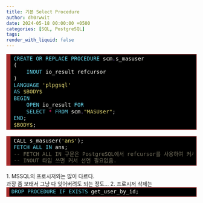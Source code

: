 ```yaml
---
title: 기본 Select Procedure
author: dh0rwwit
date: 2024-05-18 00:00:00 +0500
categories: [SQL, PostgreSQL]
tags: 
render_with_liquid: false
---
```


<!-- HTML generated using hilite.me -->
<div style="background: #000000; overflow:auto;width:auto;border:solid brown;border-width:.1em .1em .1em .8em;padding:.2em .6em;"><pre style="margin: 0; line-height: 125%"><span style="color: #66d9ef">CREATE</span> <span style="color: #66d9ef">OR</span> <span style="color: #66d9ef">REPLACE</span> <span style="color: #66d9ef">PROCEDURE</span> <span style="color: #f8f8f2">scm</span><span style="color: #ae81ff">.</span><span style="color: #f8f8f2">s_masuser</span>
<span style="color: #f8f8f2">(</span>
    <span style="color: #66d9ef">INOUT</span> <span style="color: #f8f8f2">io_result</span> <span style="color: #f8f8f2">refcursor</span>
<span style="color: #f8f8f2">)</span>
<span style="color: #66d9ef">LANGUAGE</span> <span style="color: #e6db74">&#39;plpgsql&#39;</span>
<span style="color: #66d9ef">AS</span> <span style="color: #e6db74">$BODY$</span>
<span style="color: #66d9ef">BEGIN</span>
    <span style="color: #66d9ef">OPEN</span> <span style="color: #f8f8f2">io_result</span> <span style="color: #66d9ef">FOR</span>
    <span style="color: #66d9ef">SELECT</span> <span style="color: #f92672">*</span> <span style="color: #66d9ef">FROM</span> <span style="color: #f8f8f2">scm</span><span style="color: #ae81ff">.</span><span style="color: #e6db74">&quot;MASUser&quot;</span><span style="color: #f8f8f2">;</span>
<span style="color: #66d9ef">END</span><span style="color: #f8f8f2">;</span>
<span style="color: #e6db74">$BODY$</span><span style="color: #f8f8f2">;</span>
</pre></div>



<br>

<!-- HTML generated using hilite.me -->
<div style="background: #000000; overflow:auto;width:auto;border:solid brown;border-width:.1em .1em .1em .8em;padding:.2em .6em;"><pre style="margin: 0; line-height: 125%"><span style="color: #f8f8f2">CALL</span> <span style="color: #f8f8f2">s_masuser(</span><span style="color: #e6db74">&#39;ans&#39;</span><span style="color: #f8f8f2">);</span>
<span style="color: #66d9ef">FETCH</span> <span style="color: #66d9ef">ALL</span> <span style="color: #66d9ef">IN</span> <span style="color: #f8f8f2">ans;</span>
<span style="color: #75715e">-- FETCH ALL IN 구문은 PostgreSQL에서 refcursor를 사용하여 커서의 모든 행을 가져올 때 사용</span>
<span style="color: #75715e">-- INOUT 타입 쓰면 커서 선언 필요없음.</span>
</pre></div>



<BR>
1. MSSQL의 프로시저와는 많이 다르다. <BR>
과장 좀 보태서 그냥 다 잊어버려도 되는 정도...
2. 프로시저 삭제는

<!-- HTML generated using hilite.me -->
<div style="background: #000000; overflow:auto;width:auto;border:solid brown;border-width:.1em .1em .1em .6em;padding:.2em .4em;"><pre style="margin: 0; line-height: 125%"><span style="color: #66d9ef">DROP</span> <span style="color: #66d9ef">PROCEDURE</span> <span style="color: #66d9ef">IF</span> <span style="color: #66d9ef">EXISTS</span> <span style="color: #f8f8f2">get_user_by_id;</span>
</pre></div>
